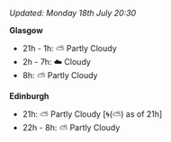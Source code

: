 *Updated: Monday 18th July 20:30*

**Glasgow**

* 21h - 1h: :partly_sunny: Partly Cloudy
* 2h - 7h: :cloud: Cloudy
* 8h: :partly_sunny: Partly Cloudy

**Edinburgh**

* 21h: :partly_sunny: Partly Cloudy [:cyclone:(:partly_sunny:) as of 21h]
* 22h - 8h: :partly_sunny: Partly Cloudy
